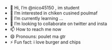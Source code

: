 - 👋 Hi, I’m @nico45150 , im student
- 👀 I’m interested in chiken cusined poulmaf
- 🌱 I’m currently learning ...
- 💞️ I’m looking to collaborate on twitter and insta
- 📫 How to reach me now
- 😄 Pronouns: poulet ma gtr
- ⚡ Fun fact: i love burger and chips

<!---
nico45150/nico45150 is a ✨ special ✨ repository because its `README.md` (this file) appears on your GitHub profile.
You can click the Preview link to take a look at your changes.
--->
